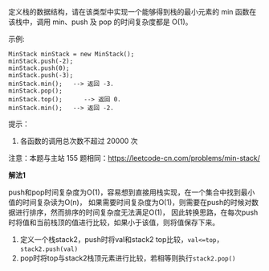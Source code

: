 定义栈的数据结构，请在该类型中实现一个能够得到栈的最小元素的 min 函数在该栈中，调用 min、push 及 pop 的时间复杂度都是 O(1)。

示例:

```
MinStack minStack = new MinStack();
minStack.push(-2);
minStack.push(0);
minStack.push(-3);
minStack.min();   --> 返回 -3.
minStack.pop();
minStack.top();      --> 返回 0.
minStack.min();   --> 返回 -2.
```

提示：

1. 各函数的调用总次数不超过 20000 次

注意：本题与主站 155 题相同：https://leetcode-cn.com/problems/min-stack/

**解法1**

push和pop时间复杂度为O(1)，容易想到直接用栈实现，在一个集合中找到最小值的时间复杂读为O(n)，
如果需要时间复杂度为O(1)，则需要在push的时候对数据进行排序，然而排序的时间复杂度无法满足O(1)，
因此转换思路，在每次push时将值和当前栈顶的值进行比较，如果小于该值，则将值保存下来。

1. 定义一个栈stack2，push时将val和stack2 top比较，`val<=top`，`stack2.push(val)`        
2. pop时将top与stack2栈顶元素进行比较，若相等则执行`stack2.pop()`